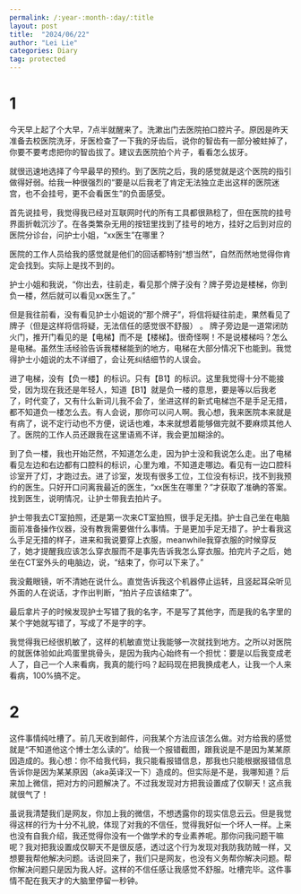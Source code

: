 ```yaml
---
permalink: /:year-:month-:day/:title
layout: post
title:  "2024/06/22"
author: "Lei Lie"
categories: Diary
tag: protected
---
```


# 1

今天早上起了个大早，7点半就醒来了。洗漱出门去医院拍口腔片子。原因是昨天准备去校医院洗牙，牙医检查了一下我的牙齿后，说你的智齿有一部分被蛀掉了，你要不要考虑把你的智齿拔了。建议去医院拍个片子，看看怎么拔牙。

就很迅速地选择了今早最早的预约。到了医院之后，我的感觉就是这个医院的指引做得好弱。给我一种很强烈的“要是以后我老了肯定无法独立走出这样的医院迷宫，也不会挂号，更不会看医生”的负面感受。

首先说挂号，我觉得我已经对互联网时代的所有工具都很熟稔了，但在医院的挂号界面折戟沉沙了。在各类繁杂无用的按钮里找到了挂号的地方，挂好之后到对应的医院分诊台，问护士小姐，“xx医生”在哪里？

医院的工作人员给我的感觉就是他们的回话都特别“想当然”，自然而然地觉得你肯定会找到。实际上是找不到的。

护士小姐和我说，“你出去，往前走，看见那个牌子没有？牌子旁边是楼梯，你到负一楼，然后就可以看见xx医生了。”

但是我往前看，没有看见护士小姐说的“那个牌子”，将信将疑往前走，果然看见了牌子（但是这样将信将疑，无法信任的感觉很不舒服） 。 牌子旁边是一道常闭防火门，推开门看见的是【电梯】而不是【楼梯】。很奇怪啊！不是说楼梯吗？怎么是电梯。虽然生活经验告诉我楼梯能到的地方，电梯在大部分情况下也能到。我觉得护士小姐说的太不详细了，会让死纠结细节的人误会。

进了电梯，没有【负一楼】的标识。只有【B1】的标识。这里我觉得十分不能接受，因为现在我还是年轻人，知道【B1】就是负一楼的意思，要是等以后我老了，时代变了，又有什么新词儿我不会了，坐进这样的新式电梯岂不是手足无措，都不知道负一楼怎么去。有人会说，那你可以问人啊。我心想，我来医院本来就是有病了，说不定行动也不方便，说话也难，本来就想着能够做完就不要麻烦其他人了。医院的工作人员还跟我在这里语焉不详，我会更加糊涂的。

到了负一楼，我也开始茫然，不知道怎么走，因为护士没和我说怎么走。出了电梯看见左边和右边都有口腔科的标识，心里为难，不知道走哪边。看见有一边口腔科诊室开了灯，才跑过去。进了诊室，发现有很多工位，工位没有标识，找不到我预约的医生。只好开口问离我最近的医生，“xx医生在哪里？”才获取了准确的答案。找到医生，说明情况，让护士带我去拍片子。

护士带我去CT室拍照，还是第一次来CT室拍照，很手足无措。护士自己坐在电脑面前准备操作仪器，没有教我需要做什么事情。于是更加手足无措了。护士看我这么手足无措的样子，进来和我说要穿上衣服，meanwhile我穿衣服的时候穿反了，她才提醒我应该怎么穿衣服而不是事先告诉我怎么穿衣服。拍完片子之后，她坐在CT室外头的电脑边，说，“结束了，你可以下来了。”

我没戴眼镜，听不清她在说什么。直觉告诉我这个机器停止运转，且竖起耳朵听见外面的人在说话，才作出判断，“拍片子应该结束了”。

最后拿片子的时候发现护士写错了我的名字，不是写了其他字，而是我的名字里的某个字她就写错了，写成了不是字的字。

我觉得我已经很机敏了，这样的机敏直觉让我能够一次就找到地方。之所以对医院的就医体验如此鸡蛋里挑骨头，是因为我内心始终有一个担忧：要是以后我变成老人了，自己一个人来看病，我真的能行吗？起码现在把我换成老人，让我一个人来看病，100%搞不定。

# 2

这件事情纯吐槽了。前几天收到邮件，问我某个方法应该怎么做。对方给我的感觉就是“不知道他这个博士怎么读的”。给我一个报错截图，跟我说是不是因为某某原因造成的。我心想：你不给我代码，我只能看报错信息，那我也只能根据报错信息告诉你是因为某某原因（aka英译汉一下）造成的。但实际是不是，我哪知道？后来加上微信，把对方的问题解决了。不过我发现对方把我设置成了仅聊天！这点我就很气了！

虽说我清楚我们是网友，你加上我的微信，不想透露你的现实信息云云。但是我觉得这样的行为十分不礼貌，体现了对我的不信任，觉得我好似一个坏人一样。上来也没有自我介绍，我还觉得你没有一个做学术的专业素养呢。那你问我问题干嘛呢？我对把我设置成仅聊天不是很反感，透过这个行为发现对我防我防贼一样，又想要我帮他解决问题。话说回来了，我们只是网友，也没有义务帮你解决问题。帮你解决问题只是因为我人好。这样的不信任感让我感觉不舒服。吐槽完毕。这件事情不配在我天才的大脑里停留一秒钟。